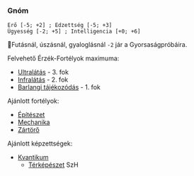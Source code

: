 ### Gnóm

```
Erő [-5; +2] ; Edzettség [-5; +3]
Ügyesség [-2; +5] ; Intelligencia [+0; +6]
```

🔆Futásnál, úszásnál, gyaloglásnál `-2` jár a Gyorsaságpróbáira.

Felvehető Érzék-Fortélyok maximuma:
- [Ultralátás](../fortelyok.erzekek/fejlett_szaglas.md) - 3. fok
- [Infralátás](../fortelyok.erzekek/infralatas.md) - 2. fok
- [Barlangi tájékozódás](../fortelyok.erzekek/barlangi_tajekozodas.md) - 1. fok

Ajánlott fortélyok:
- [Építészet](../fortelyok.altalanos/epiteszet.md)
- [Mechanika](../fortelyok.altalanos/mechanika.md)
- [Zártörő](../fortelyok.altalanos/zartoro.md)

Ajánlott képzettségek:
- [Kvantikum](../kepzettsegek.szekunder/kvantikum.md)
    - [Térképészet](../hatterek.szabad/terkepeszet.md) SzH

<br />
